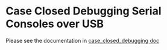 # Case Closed Debugging Serial Consoles over USB

Please see the documentation in [case_closed_debugging doc][1]

[1]:https://chromium.googlesource.com/chromiumos/platform/ec/+/cr50_stab/docs/case_closed_debugging.md
